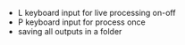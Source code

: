 * L keyboard input for live processing on-off
* P keyboard input for process once
* saving all outputs in a folder
